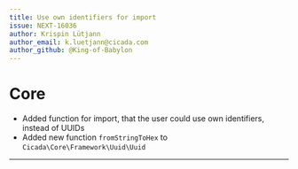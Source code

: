 ```yaml
---
title: Use own identifiers for import
issue: NEXT-16036
author: Krispin Lütjann
author_email: k.luetjann@cicada.com
author_github: @King-of-Babylon
---
```

# Core
* Added function for import, that the user could use own identifiers, instead of UUIDs
* Added new function `fromStringToHex` to `Cicada\Core\Framework\Uuid\Uuid`
___

